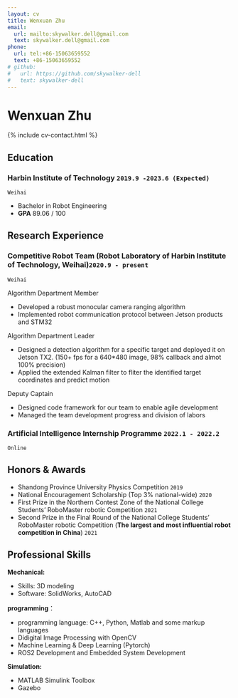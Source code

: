 ```yaml
---
layout: cv
title: Wenxuan Zhu
email:
  url: mailto:skywalker.dell@gmail.com
  text: skywalker.dell@gmail.com
phone:
  url: tel:+86-15063659552
  text: +86-15063659552
# github:
#   url: https://github.com/skywalker-dell
#   text: skywalker-dell
---
```


# Wenxuan Zhu

<!--
include contact information from the front matter
Supported arguments:
    - homepage: url, text
        - phone
        - email
            -->

{% include cv-contact.html %}

## Education

<!-- ### **Harbin Institute of Technology, Weihai (HIT)** `2019.9 -2023.6(Expected)` -->
### **Harbin Institute of Technology** `2019.9 -2023.6 (Expected)`


```
Weihai
```

- Bachelor in Robot Engineering
- **GPA**   89.06 / 100


## Research Experience

### **Competitive Robot Team** (Robot Laboratory of Harbin Institute of Technology, Weihai)`2020.9 - present`
```
Weihai
```

Algorithm Department Member<br> 

- Developed a robust monocular camera ranging algorithm
- Implemented robot communication protocol between Jetson products and STM32

Algorithm Department Leader<br>

- Designed a detection algorithm for a specific target and deployed it on Jetson TX2. (150+ fps for a 640*480 image, 98% callback and almot 100% precision)
- Applied the extended Kalman filter to fliter the identified target coordinates and predict motion

Deputy Captain<br>

- Designed code framework for our team to enable agile development
- Managed the team development progress and division of labors
<!-- - Opened training courses for college freshmen -->

### **Artificial Intelligence Internship Programme** `2022.1 - 2022.2`

```
Online
```


## Honors & Awards

- Shandong Province University Physics Competition `2019` <br>
- National Encouragement Scholarship (Top 3% national-wide) `2020` <br>
- First Prize in the Northern Contest Zone of the National College Students’ RoboMaster robotic Competition `2021` <br>
- Second Prize in the Final Round of the National College Students’ RoboMaster robotic Competition (**The largest and most influential robot competition in China**) `2021`<br>


## Professional Skills

**Mechanical:**
- Skills: 3D modeling
- Software: SolidWorks, AutoCAD

**programming**：
- programming language: C++, Python, Matlab and some markup languages
- Didigital Image Processing with OpenCV
- Machine Learning & Deep Learning (Pytorch)
  <!-- - Linux Development -->
- ROS2 Development and Embedded System Development

**Simulation:**
- MATLAB Simulink Toolbox
- Gazebo
  <!-- - Coppeliasim -->


<!-- ### Footer

Last updated: May 2013 -->
